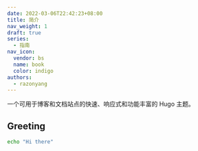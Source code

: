 ```yaml
---
date: 2022-03-06T22:42:23+08:00
title: 简介
nav_weight: 1
draft: true
series:
  - 指南
nav_icon:
  vendor: bs
  name: book
  color: indigo
authors:
  - razonyang
---
```


一个可用于博客和文档站点的快速、响应式和功能丰富的 Hugo 主题。

## Greeting

```sh
echo "Hi there"
```
